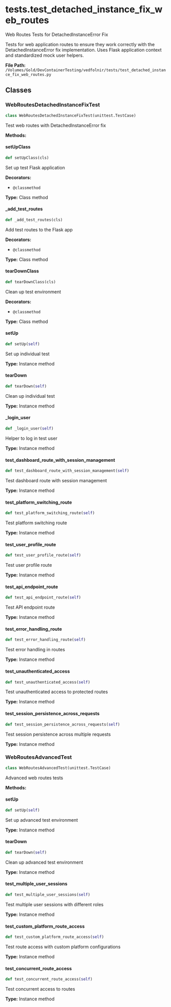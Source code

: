 # tests.test_detached_instance_fix_web_routes

Web Routes Tests for DetachedInstanceError Fix

Tests for web application routes to ensure they work correctly with the
DetachedInstanceError fix implementation. Uses Flask application context
and standardized mock user helpers.

**File Path:** `/Volumes/Gold/DevContainerTesting/vedfolnir/tests/test_detached_instance_fix_web_routes.py`

## Classes

### WebRoutesDetachedInstanceFixTest

```python
class WebRoutesDetachedInstanceFixTest(unittest.TestCase)
```

Test web routes with DetachedInstanceError fix

**Methods:**

#### setUpClass

```python
def setUpClass(cls)
```

Set up test Flask application

**Decorators:**
- `@classmethod`

**Type:** Class method

#### _add_test_routes

```python
def _add_test_routes(cls)
```

Add test routes to the Flask app

**Decorators:**
- `@classmethod`

**Type:** Class method

#### tearDownClass

```python
def tearDownClass(cls)
```

Clean up test environment

**Decorators:**
- `@classmethod`

**Type:** Class method

#### setUp

```python
def setUp(self)
```

Set up individual test

**Type:** Instance method

#### tearDown

```python
def tearDown(self)
```

Clean up individual test

**Type:** Instance method

#### _login_user

```python
def _login_user(self)
```

Helper to log in test user

**Type:** Instance method

#### test_dashboard_route_with_session_management

```python
def test_dashboard_route_with_session_management(self)
```

Test dashboard route with session management

**Type:** Instance method

#### test_platform_switching_route

```python
def test_platform_switching_route(self)
```

Test platform switching route

**Type:** Instance method

#### test_user_profile_route

```python
def test_user_profile_route(self)
```

Test user profile route

**Type:** Instance method

#### test_api_endpoint_route

```python
def test_api_endpoint_route(self)
```

Test API endpoint route

**Type:** Instance method

#### test_error_handling_route

```python
def test_error_handling_route(self)
```

Test error handling in routes

**Type:** Instance method

#### test_unauthenticated_access

```python
def test_unauthenticated_access(self)
```

Test unauthenticated access to protected routes

**Type:** Instance method

#### test_session_persistence_across_requests

```python
def test_session_persistence_across_requests(self)
```

Test session persistence across multiple requests

**Type:** Instance method

### WebRoutesAdvancedTest

```python
class WebRoutesAdvancedTest(unittest.TestCase)
```

Advanced web routes tests

**Methods:**

#### setUp

```python
def setUp(self)
```

Set up advanced test environment

**Type:** Instance method

#### tearDown

```python
def tearDown(self)
```

Clean up advanced test environment

**Type:** Instance method

#### test_multiple_user_sessions

```python
def test_multiple_user_sessions(self)
```

Test multiple user sessions with different roles

**Type:** Instance method

#### test_custom_platform_route_access

```python
def test_custom_platform_route_access(self)
```

Test route access with custom platform configurations

**Type:** Instance method

#### test_concurrent_route_access

```python
def test_concurrent_route_access(self)
```

Test concurrent access to routes

**Type:** Instance method

